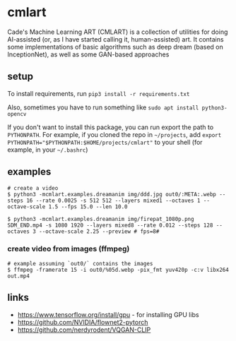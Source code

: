 # cmlart

Cade's Machine Learning ART (CMLART) is a collection of utilities for doing AI-assisted (or, as I have started calling it, human-assisted) art. It contains some implementations of basic algorithms such as deep dream (based on InceptionNet), as well as some GAN-based approaches

## setup

To install requirements, run `pip3 install -r requirements.txt`

Also, sometimes you have to run something like `sudo apt install python3-opencv`

If you don't want to install this package, you can run export the path to `PYTHONPATH`. For example, if you cloned the repo in `~/projects`, add `export PYTHONPATH="$PYTHONPATH:$HOME/projects/cmlart"` to your shell (for example, in your `~/.bashrc`)




## examples

```shell
# create a video
$ python3 -mcmlart.examples.dreamanim img/ddd.jpg out0/:META:.webp --steps 16 --rate 0.0025 -s 512 512 --layers mixed1 --octaves 1 --octave-scale 1.5 --fps 15.0 --len 10.0
```

```shell
$ python3 -mcmlart.examples.dreamanim img/firepat_1080p.png SDM_END.mp4 -s 1080 1920 --layers mixed8 --rate 0.012 --steps 128 --octaves 3 --octave-scale 2.25 --preview # fps=8#
```

### create video from images (ffmpeg)

```shell
# example assuming `out0/` contains the images
$ ffmpeg -framerate 15 -i out0/%05d.webp -pix_fmt yuv420p -c:v libx264 out.mp4
```

## links

  * https://www.tensorflow.org/install/gpu - for installing GPU libs
  * https://github.com/NVIDIA/flownet2-pytorch
  * https://github.com/nerdyrodent/VQGAN-CLIP

